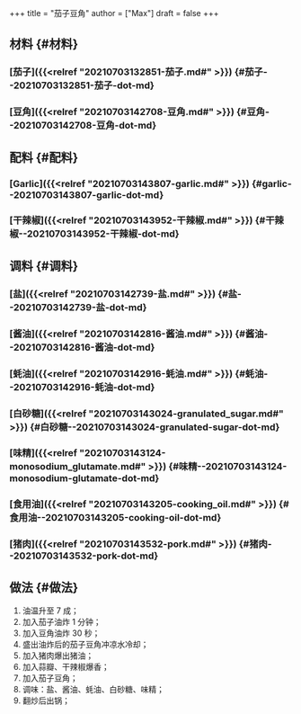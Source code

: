 +++
title = "茄子豆角"
author = ["Max"]
draft = false
+++

## 材料 {#材料}


### [茄子]({{<relref "20210703132851-茄子.md#" >}}) {#茄子--20210703132851-茄子-dot-md}


### [豆角]({{<relref "20210703142708-豆角.md#" >}}) {#豆角--20210703142708-豆角-dot-md}


## 配料 {#配料}


### [Garlic]({{<relref "20210703143807-garlic.md#" >}}) {#garlic--20210703143807-garlic-dot-md}


### [干辣椒]({{<relref "20210703143952-干辣椒.md#" >}}) {#干辣椒--20210703143952-干辣椒-dot-md}


## 调料 {#调料}


### [盐]({{<relref "20210703142739-盐.md#" >}}) {#盐--20210703142739-盐-dot-md}


### [酱油]({{<relref "20210703142816-酱油.md#" >}}) {#酱油--20210703142816-酱油-dot-md}


### [蚝油]({{<relref "20210703142916-蚝油.md#" >}}) {#蚝油--20210703142916-蚝油-dot-md}


### [白砂糖]({{<relref "20210703143024-granulated_sugar.md#" >}}) {#白砂糖--20210703143024-granulated-sugar-dot-md}


### [味精]({{<relref "20210703143124-monosodium_glutamate.md#" >}}) {#味精--20210703143124-monosodium-glutamate-dot-md}


### [食用油]({{<relref "20210703143205-cooking_oil.md#" >}}) {#食用油--20210703143205-cooking-oil-dot-md}


### [猪肉]({{<relref "20210703143532-pork.md#" >}}) {#猪肉--20210703143532-pork-dot-md}


## 做法 {#做法}

1.  油温升至 7 成；
2.  加入茄子油炸 1 分钟；
3.  加入豆角油炸 30 秒；
4.  盛出油炸后的茄子豆角冲凉水冷却；
5.  加入猪肉爆出猪油；
6.  加入蒜瓣、干辣椒爆香；
7.  加入茄子豆角；
8.  调味：盐、酱油、蚝油、白砂糖、味精；
9.  翻炒后出锅；
